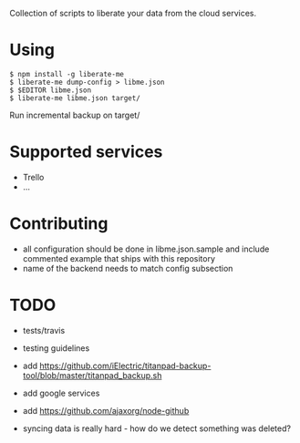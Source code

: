 Collection of scripts to liberate your data from the cloud services.

# Using

    $ npm install -g liberate-me
    $ liberate-me dump-config > libme.json
    $ $EDITOR libme.json
    $ liberate-me libme.json target/

Run incremental backup on target/

# Supported services

- Trello
- ...

# Contributing

- all configuration should be done in libme.json.sample and include commented example that ships with this repository
- name of the backend needs to match config subsection

# TODO

- tests/travis
- testing guidelines

- add https://github.com/iElectric/titanpad-backup-tool/blob/master/titanpad_backup.sh
- add google services
- add https://github.com/ajaxorg/node-github
- syncing data is really hard - how do we detect something was deleted?
